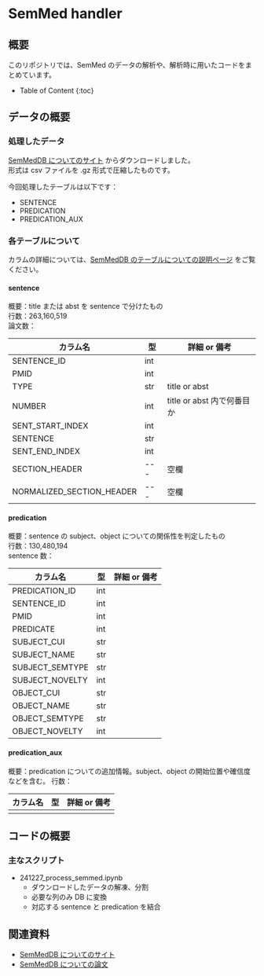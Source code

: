 # SemMed handler

## 概要

このリポジトリでは、SemMed のデータの解析や、解析時に用いたコードをまとめています。

- Table of Content
{:toc}

## データの概要

### 処理したデータ

[SemMedDB についてのサイト](https://lhncbc.nlm.nih.gov/ii/tools/SemRep_SemMedDB_SKR/SemMedDB_download.html) からダウンロードしました。  
形式は csv ファイルを .gz 形式で圧縮したものです。

今回処理したテーブルは以下です：

* SENTENCE
* PREDICATION
* PREDICATION_AUX

### 各テーブルについて

カラムの詳細については、[SemMedDB のテーブルについての説明ページ](https://lhncbc.nlm.nih.gov/ii/tools/SemRep_SemMedDB_SKR/dbinfo.html) をご覧ください。

#### sentence

概要：title または abst を sentence で分けたもの  
行数：263,160,519  
論文数：

|カラム名|型|詳細 or 備考|
|---|---|---|
|SENTENCE_ID|int||
|PMID|int||
|TYPE|str|title or abst|
|NUMBER|int|title or abst 内で何番目か|
|SENT_START_INDEX|int||
|SENTENCE|str||
|SENT_END_INDEX|int||
|SECTION_HEADER|---|空欄|
|NORMALIZED_SECTION_HEADER|---|空欄|

#### predication

概要：sentence の subject、object についての関係性を判定したもの  
行数：130,480,194  
sentence 数：

|カラム名|型|詳細 or 備考|
|---|---|---|
|PREDICATION_ID|int||
|SENTENCE_ID|int||
|PMID|int||
|PREDICATE|int||
|SUBJECT_CUI|str||
|SUBJECT_NAME|str||
|SUBJECT_SEMTYPE|str||
|SUBJECT_NOVELTY|int||
|OBJECT_CUI|str||
|OBJECT_NAME|str||
|OBJECT_SEMTYPE|str||
|OBJECT_NOVELTY|int||

#### predication_aux

概要：predication についての追加情報。subject、object の開始位置や確信度などを含む。
行数：

|カラム名|型|詳細 or 備考|
|---|---|---|
||||

## コードの概要

### 主なスクリプト

* 241227_process_semmed.ipynb
    * ダウンロードしたデータの解凍、分割
    * 必要な列のみ DB に変換
    * 対応する sentence と predication を結合

## 関連資料

* [SemMedDB についてのサイト](https://lhncbc.nlm.nih.gov/ii/tools/SemRep_SemMedDB_SKR/SemMedDB_download.html)
* [SemMedDB についての論文](https://lhncbc.nlm.nih.gov/ii/tools/SemRep_SemMedDB_SKR/SemMed.html)
